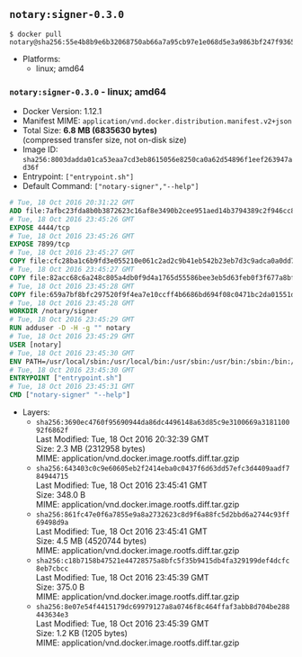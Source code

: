 ## `notary:signer-0.3.0`

```console
$ docker pull notary@sha256:55e4b8b9e6b32068750ab66a7a95cb97e1e068d5e3a9863bf247f936527cd3bf
```

-	Platforms:
	-	linux; amd64

### `notary:signer-0.3.0` - linux; amd64

-	Docker Version: 1.12.1
-	Manifest MIME: `application/vnd.docker.distribution.manifest.v2+json`
-	Total Size: **6.8 MB (6835630 bytes)**  
	(compressed transfer size, not on-disk size)
-	Image ID: `sha256:8003dadda01ca53eaa7cd3eb8615056e8250ca0a62d54896f1eef263947ad36f`
-	Entrypoint: `["entrypoint.sh"]`
-	Default Command: `["notary-signer","--help"]`

```dockerfile
# Tue, 18 Oct 2016 20:31:22 GMT
ADD file:7afbc23fda8b0b3872623c16af8e3490b2cee951aed14b3794389c2f946cc8c7 in / 
# Tue, 18 Oct 2016 23:45:26 GMT
EXPOSE 4444/tcp
# Tue, 18 Oct 2016 23:45:26 GMT
EXPOSE 7899/tcp
# Tue, 18 Oct 2016 23:45:27 GMT
COPY file:cfc28ba1c6b9fd3e055210e061c2ad2c9b41eb542b23eb7d3c9adca0a0dd775d in /notary/signer/ 
# Tue, 18 Oct 2016 23:45:27 GMT
COPY file:82acc68c6a248c805a4db0f9d4a1765d55586bee3eb5d63feb0f3f677a8bf902 in /notary/signer/ 
# Tue, 18 Oct 2016 23:45:28 GMT
COPY file:659a7bf8bfc297520f9f4ea7e10ccff4b6686bd694f08c0471bc2da01551deb8 in /notary/signer/ 
# Tue, 18 Oct 2016 23:45:28 GMT
WORKDIR /notary/signer
# Tue, 18 Oct 2016 23:45:29 GMT
RUN adduser -D -H -g "" notary
# Tue, 18 Oct 2016 23:45:29 GMT
USER [notary]
# Tue, 18 Oct 2016 23:45:30 GMT
ENV PATH=/usr/local/sbin:/usr/local/bin:/usr/sbin:/usr/bin:/sbin:/bin:/notary/signer
# Tue, 18 Oct 2016 23:45:30 GMT
ENTRYPOINT ["entrypoint.sh"]
# Tue, 18 Oct 2016 23:45:31 GMT
CMD ["notary-signer" "--help"]
```

-	Layers:
	-	`sha256:3690ec4760f95690944da86dc4496148a63d85c9e3100669a318110092f6862f`  
		Last Modified: Tue, 18 Oct 2016 20:32:39 GMT  
		Size: 2.3 MB (2312958 bytes)  
		MIME: application/vnd.docker.image.rootfs.diff.tar.gzip
	-	`sha256:643403c0c9e60605eb2f2414eba0c0437f6d63dd57efc3d4409aadf784944715`  
		Last Modified: Tue, 18 Oct 2016 23:45:41 GMT  
		Size: 348.0 B  
		MIME: application/vnd.docker.image.rootfs.diff.tar.gzip
	-	`sha256:861fc47e0f6a7855e9a8a2732623c8d9f6a88fc5d2bbd6a2744c93ff69498d9a`  
		Last Modified: Tue, 18 Oct 2016 23:45:41 GMT  
		Size: 4.5 MB (4520744 bytes)  
		MIME: application/vnd.docker.image.rootfs.diff.tar.gzip
	-	`sha256:c18b7158b47521e44728575a8bfc5f35b9415db4fa329199def4dcfc8eb7cbcc`  
		Last Modified: Tue, 18 Oct 2016 23:45:39 GMT  
		Size: 375.0 B  
		MIME: application/vnd.docker.image.rootfs.diff.tar.gzip
	-	`sha256:8e07e54f4415179dc69979127a8a0746f8c464ffaf3abb8d704be288443634e3`  
		Last Modified: Tue, 18 Oct 2016 23:45:39 GMT  
		Size: 1.2 KB (1205 bytes)  
		MIME: application/vnd.docker.image.rootfs.diff.tar.gzip
